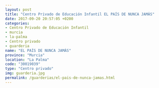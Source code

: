 ```yaml
---
layout: post
title: "Centro Privado de Educación Infantil EL PAÍS DE NUNCA JAMÁS"
date: 2017-09-20 20:57:05 +0200
categories:
- Centro Privado de Educación Infantil
- murcia
- la-palma
- Centro privado
- guarderia
name: "EL PAÍS DE NUNCA JAMÁS"
province: "Murcia"
location: "La Palma"
code: "30019039"
type: "Centro privado"
img: guarderia.jpg
permalink: /guarderias/el-pais-de-nunca-jamas.html
---
```

